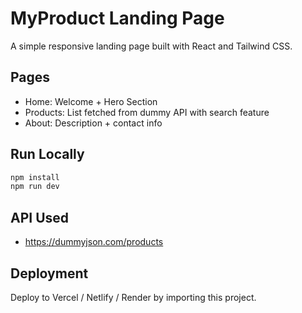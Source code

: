 # MyProduct Landing Page

A simple responsive landing page built with React and Tailwind CSS.

## Pages

- Home: Welcome + Hero Section
- Products: List fetched from dummy API with search feature
- About: Description + contact info

## Run Locally

```bash
npm install
npm run dev
```

## API Used

- https://dummyjson.com/products

## Deployment

Deploy to Vercel / Netlify / Render by importing this project.

